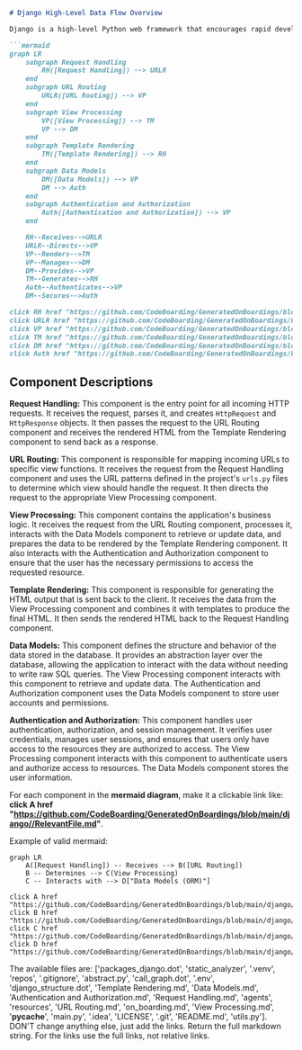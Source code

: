 ```markdown
# Django High-Level Data Flow Overview

Django is a high-level Python web framework that encourages rapid development and clean, pragmatic design. It takes care of much of the hassle of web development, so you can focus on writing your app without needing to reinvent the wheel. It is a full-featured framework that includes an ORM, templating engine, form handling, and more.

```mermaid
graph LR
    subgraph Request Handling
        RH([Request Handling]) --> URLR
    end
    subgraph URL Routing
        URLR([URL Routing]) --> VP
    end
    subgraph View Processing
        VP([View Processing]) --> TM
        VP --> DM
    end
    subgraph Template Rendering
        TM([Template Rendering]) --> RH
    end
    subgraph Data Models
        DM([Data Models]) --> VP
        DM --> Auth
    end
    subgraph Authentication and Authorization
        Auth([Authentication and Authorization]) --> VP
    end

    RH--Receives-->URLR
    URLR--Directs-->VP
    VP--Renders-->TM
    VP--Manages-->DM
    DM--Provides-->VP
    TM--Generates-->RH
    Auth--Authenticates-->VP
    DM--Secures-->Auth

click RH href "https://github.com/CodeBoarding/GeneratedOnBoardings/blob/main/django//Request%20Handling.md"
click URLR href "https://github.com/CodeBoarding/GeneratedOnBoardings/blob/main/django//URL%20Routing.md"
click VP href "https://github.com/CodeBoarding/GeneratedOnBoardings/blob/main/django//View%20Processing.md"
click TM href "https://github.com/CodeBoarding/GeneratedOnBoardings/blob/main/django//Template%20Rendering.md"
click DM href "https://github.com/CodeBoarding/GeneratedOnBoardings/blob/main/django//Data%20Models.md"
click Auth href "https://github.com/CodeBoarding/GeneratedOnBoardings/blob/main/django//Authentication%20and%20Authorization.md"


```

## Component Descriptions

**Request Handling:** This component is the entry point for all incoming HTTP requests. It receives the request, parses it, and creates `HttpRequest` and `HttpResponse` objects. It then passes the request to the URL Routing component and receives the rendered HTML from the Template Rendering component to send back as a response.

**URL Routing:** This component is responsible for mapping incoming URLs to specific view functions. It receives the request from the Request Handling component and uses the URL patterns defined in the project's `urls.py` files to determine which view should handle the request. It then directs the request to the appropriate View Processing component.

**View Processing:** This component contains the application's business logic. It receives the request from the URL Routing component, processes it, interacts with the Data Models component to retrieve or update data, and prepares the data to be rendered by the Template Rendering component. It also interacts with the Authentication and Authorization component to ensure that the user has the necessary permissions to access the requested resource.

**Template Rendering:** This component is responsible for generating the HTML output that is sent back to the client. It receives the data from the View Processing component and combines it with templates to produce the final HTML. It then sends the rendered HTML back to the Request Handling component.

**Data Models:** This component defines the structure and behavior of the data stored in the database. It provides an abstraction layer over the database, allowing the application to interact with the data without needing to write raw SQL queries. The View Processing component interacts with this component to retrieve and update data. The Authentication and Authorization component uses the Data Models component to store user accounts and permissions.

**Authentication and Authorization:** This component handles user authentication, authorization, and session management. It verifies user credentials, manages user sessions, and ensures that users only have access to the resources they are authorized to access. The View Processing component interacts with this component to authenticate users and authorize access to resources. The Data Models component stores the user information.

For each component in the **mermaid diagram**, make it a clickable link like: **click A href "https://github.com/CodeBoarding/GeneratedOnBoardings/blob/main/django//RelevantFile.md"**.

Example of valid mermaid:
```mermaid
graph LR
    A([Request Handling]) -- Receives --> B([URL Routing])
    B -- Determines --> C(View Processing)
    C -- Interacts with --> D["Data Models (ORM)"]

click A href "https://github.com/CodeBoarding/GeneratedOnBoardings/blob/main/django//Request%20Handling.md"
click B href "https://github.com/CodeBoarding/GeneratedOnBoardings/blob/main/django//URL%20%Routing.md"
click C href "https://github.com/CodeBoarding/GeneratedOnBoardings/blob/main/django//View%20%Processing.md"
click D href "https://github.com/CodeBoarding/GeneratedOnBoardings/blob/main/django//Data%20Models%20(ORM).md"
```

The available files are: ['packages_django.dot', 'static_analyzer', '.venv', 'repos', '.gitignore', 'abstract.py', 'call_graph.dot', '.env', 'django_structure.dot', 'Template Rendering.md', 'Data Models.md', 'Authentication and Authorization.md', 'Request Handling.md', 'agents', 'resources', 'URL Routing.md', 'on_boarding.md', 'View Processing.md', '__pycache__', 'main.py', '.idea', 'LICENSE', '.git', 'README.md', 'utils.py']. DON'T change anything else, just add the links. Return the full markdown string.
For the links use the full links, not relative links.
```